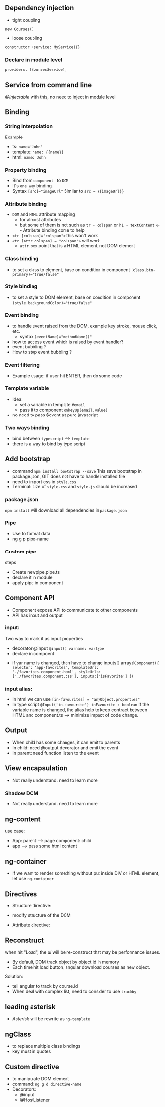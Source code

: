 ## Dependency injection

* tight coupling
```
new Courses()
```
* loose coupling
```
constructor (service: MyService){}
```

### Declare in module level

```
providers: [CoursesService],
```
## Service from command line
*@Injectable*
with this, no need to inject in module level

## Binding
### String interpolation
Example
* ts: `name='John'`
* template: `name: {{name}}`
* html: `name: John`

### Property binding
* Bind from `component ` to `DOM `
* It's `one way` binding
* Syntax `[src]="imageUrl"`
Similar to `src = {{imageUrl}}`

### Attribute binding
* `DOM` and `HTML` attribute mapping 
    * for almost attributes
    * but some of them is not such as `tr - colspan` or `h1 - textContent` <-- Attribute binding come to help
* `<tr [colspan]="colspan">` this won't work
* `<tr [attr.colspan] = "colspan">` will work   
    * `attr.xxx` point that is a HTML element, not DOM element

### Class binding
* to set a class to element, base on condition in component
`
(class.btn-primary)="true/false"
`

### Style binding
* to set a style to DOM element, base on condition in component
`
(style.backgroundColor)="true/false"
`

### Event binding
* to handle event raised from the DOM, example key stroke, mouse click, etc.
    * syntax `(eventName)="methodName()"`
* how to access event which is raised by event handler?
* event bubbling ?
* How to stop event bubbling ?

### Event filtering
* Example usage: if user hit ENTER, then do some code

### Template variable
* Idea:
    * set a variable in template `#email`
    * pass it to component `onkeyUp(email.value)`
* no need to pass $event as pure javascript

### Two ways binding
* bind between `typescript` <-> `template`
* there is a way to bind by type script

## Add bootstrap 
* command ```npm install bootstrap --save```
This save bootstrap in package.json, GIT does not have to handle installed file
* need to import css in `style.css`
* Terminal: size of `style.css` and `style.js` should be increased

### package.json
`npm install` will download all dependencies in `package.json`

### Pipe 
* Use to format data
* ng g p pipe-name

### Custom pipe
steps
* Create newpipe.pipe.ts
* declare it in module
* apply pipe in component

## Component API
- Component expose API to communicate to other components
- API has input and output
### input:
Two way to mark it as input properties
- decorator @input
`
@input() varname: vartype
`
- declare in compoent
* if var name is changed, then have to change inputs[] array
`
@Component({
  selector: 'app-favorites',
  templateUrl: './favorites.component.html',
  styleUrls: ['./favorites.component.css'],
  inputs:['isFavorite']
})
`

### input alias:
- In html we can use 
`
[in-favourites] = "anyObject.properties"
`
- In type script
`
@Input('in-favourite') inFavourite : boolean
`
If the variable name is changed, the alias help to keep contract between HTML and component.ts
--> minimize impact of code change.

## Output
- When child has some changes, it can emit to parents
- In child: need @output decorator and emit the event
- In parent: need function listen to the event

## View encapsulation
* Not really understand. need to learn more
### Shadow DOM
* Not really understand. need to learn more

## ng-content
use case: 
* App: parent --> page component: child
* app --> pass some html content

## ng-container
* If we want to render something without put inside DIV or HTML element, let use `ng-container`

## Directives
* Structure directive:
- modify structure of the DOM
* Attribute directive:

## Reconstruct
when hit "Load", the _ul_ will be re-construct that may be performance issues.
* By default, DOM track object by object id in memory
* Each time hit load button, angular download courses as new object. 

Solution:
* tell angular to track by course.id
* When deal with complex list, need to consider to use `trackby`

## leading asterisk
* _Asterisk_ will be rewrite as `ng-template`


## ngClass
* to replace multiple class bindings
* key must in quotes 

## Custom directive
* to manipulate DOM element
* command: `ng g d directive-name`
* Decorators:
    - @input
    - @HostListener



















